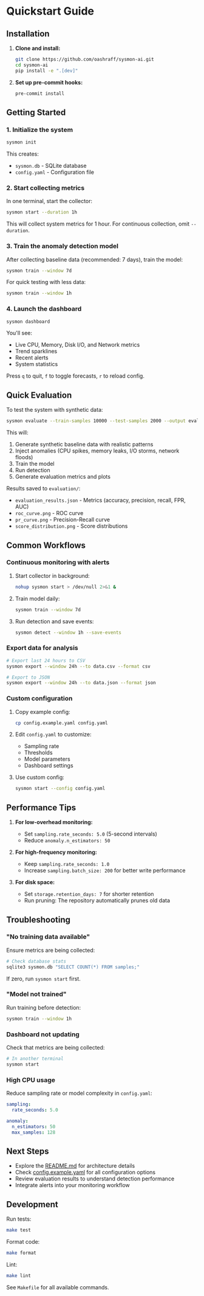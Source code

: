 # Quickstart Guide

## Installation

1. **Clone and install:**
   ```bash
   git clone https://github.com/oashraff/sysmon-ai.git
   cd sysmon-ai
   pip install -e ".[dev]"
   ```

2. **Set up pre-commit hooks:**
   ```bash
   pre-commit install
   ```

## Getting Started

### 1. Initialize the system

```bash
sysmon init
```

This creates:
- `sysmon.db` - SQLite database
- `config.yaml` - Configuration file

### 2. Start collecting metrics

In one terminal, start the collector:

```bash
sysmon start --duration 1h
```

This will collect system metrics for 1 hour. For continuous collection, omit `--duration`.

### 3. Train the anomaly detection model

After collecting baseline data (recommended: 7 days), train the model:

```bash
sysmon train --window 7d
```

For quick testing with less data:

```bash
sysmon train --window 1h
```

### 4. Launch the dashboard

```bash
sysmon dashboard
```

You'll see:
- Live CPU, Memory, Disk I/O, and Network metrics
- Trend sparklines
- Recent alerts
- System statistics

Press `q` to quit, `f` to toggle forecasts, `r` to reload config.

## Quick Evaluation

To test the system with synthetic data:

```bash
sysmon evaluate --train-samples 10000 --test-samples 2000 --output evaluation/
```

This will:
1. Generate synthetic baseline data with realistic patterns
2. Inject anomalies (CPU spikes, memory leaks, I/O storms, network floods)
3. Train the model
4. Run detection
5. Generate evaluation metrics and plots

Results saved to `evaluation/`:
- `evaluation_results.json` - Metrics (accuracy, precision, recall, FPR, AUC)
- `roc_curve.png` - ROC curve
- `pr_curve.png` - Precision-Recall curve
- `score_distribution.png` - Score distributions

## Common Workflows

### Continuous monitoring with alerts

1. Start collector in background:
   ```bash
   nohup sysmon start > /dev/null 2>&1 &
   ```

2. Train model daily:
   ```bash
   sysmon train --window 7d
   ```

3. Run detection and save events:
   ```bash
   sysmon detect --window 1h --save-events
   ```

### Export data for analysis

```bash
# Export last 24 hours to CSV
sysmon export --window 24h --to data.csv --format csv

# Export to JSON
sysmon export --window 24h --to data.json --format json
```

### Custom configuration

1. Copy example config:
   ```bash
   cp config.example.yaml config.yaml
   ```

2. Edit `config.yaml` to customize:
   - Sampling rate
   - Thresholds
   - Model parameters
   - Dashboard settings

3. Use custom config:
   ```bash
   sysmon start --config config.yaml
   ```

## Performance Tips

1. **For low-overhead monitoring:**
   - Set `sampling.rate_seconds: 5.0` (5-second intervals)
   - Reduce `anomaly.n_estimators: 50`

2. **For high-frequency monitoring:**
   - Keep `sampling.rate_seconds: 1.0`
   - Increase `sampling.batch_size: 200` for better write performance

3. **For disk space:**
   - Set `storage.retention_days: 7` for shorter retention
   - Run pruning: The repository automatically prunes old data

## Troubleshooting

### "No training data available"

Ensure metrics are being collected:
```bash
# Check database stats
sqlite3 sysmon.db "SELECT COUNT(*) FROM samples;"
```

If zero, run `sysmon start` first.

### "Model not trained"

Run training before detection:
```bash
sysmon train --window 1h
```

### Dashboard not updating

Check that metrics are being collected:
```bash
# In another terminal
sysmon start
```

### High CPU usage

Reduce sampling rate or model complexity in `config.yaml`:
```yaml
sampling:
  rate_seconds: 5.0

anomaly:
  n_estimators: 50
  max_samples: 128
```

## Next Steps

- Explore the [README.md](README.md) for architecture details
- Check [config.example.yaml](config.example.yaml) for all configuration options
- Review evaluation results to understand detection performance
- Integrate alerts into your monitoring workflow

## Development

Run tests:
```bash
make test
```

Format code:
```bash
make format
```

Lint:
```bash
make lint
```

See `Makefile` for all available commands.

